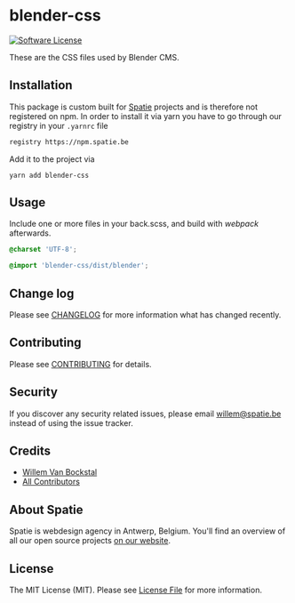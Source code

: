 # blender-css

[![Software License](https://img.shields.io/badge/license-MIT-brightgreen.svg?style=flat-square)](LICENSE.md)

These are the CSS files used by Blender CMS.

## Installation

This package is custom built for [Spatie](https://spatie.be) projects and is therefore not registered on npm.
In order to install it via yarn you have to go through our registry in your `.yarnrc` file

```txt
registry https://npm.spatie.be
```
Add it to the project via

```cli
yarn add blender-css
```

## Usage

Include one or more files in your back.scss, and build with *webpack* afterwards.

``` SCSS
@charset 'UTF-8';

@import 'blender-css/dist/blender';
```

## Change log

Please see [CHANGELOG](CHANGELOG.md) for more information what has changed recently.

## Contributing

Please see [CONTRIBUTING](CONTRIBUTING.md) for details.

## Security

If you discover any security related issues, please email willem@spatie.be instead of using the issue tracker.

## Credits

- [Willem Van Bockstal](https://github.com/willemvb)
- [All Contributors](../../contributors)

## About Spatie
Spatie is webdesign agency in Antwerp, Belgium. You'll find an overview of all our open source projects [on our website](https://spatie.be/opensource).

## License

The MIT License (MIT). Please see [License File](LICENSE.md) for more information.

